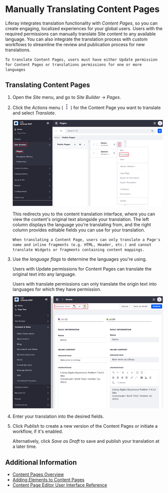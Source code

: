 # Manually Translating Content Pages

Liferay integrates translation functionality with *Content Pages*, so you can create engaging, localized experiences for your global users. Users with the required permissions can manually translate Site content to any available language. You can also integrate the translation process with custom workflows to streamline the review and publication process for new translations.

   ```{important}
   To translate Content Pages, users must have either Update permission for Content Pages or translations permissions for one or more languages
   ```

## Translating Content Pages

1. Open the *Site* menu, and go to *Site Builder* &rarr; *Pages*.

1. Click the *Actions* menu ( ![Actions Button ](../../../images/icon-actions.png) ) for the Content Page you want to translate and select *Translate*.

   ![Selecting translate redirects you to the content translation interface.](./manually-translating-content-pages/images/01.png)

   This redirects you to the content translation interface, where you can view the content's original text alongside your translation. The left column displays the language you're translating from, and the right column provides editable fields you can use for your translation.

   ```{important}
   When translating a Content Page, users can only translate a Page's name and inline fragments (e.g. HTML, Header, etc.) and cannot translate Widgets or fragments containing content mappings.
   ```

1. Use the *language flags* to determine the languages you're using.

   Users with Update permissions for Content Pages can translate the original text into any language.

   Users with translate permissions can only translate the origin text into languages for which they have permission.

   ![Use the language flags to determine the languages you're translating.](./manually-translating-content-pages/images/02.png)

1. Enter your translation into the desired fields.

1. Click *Publish* to create a new version of the Content Pages or initiate a workflow, if it's enabled.

   Alternatively, click *Save as Draft* to save and publish your translation at a later time.

## Additional Information

- [Content Pages Overview](./content-pages-overview.md)
- [Adding Elements to Content Pages](./adding-elements-to-content-pages.md)
- [Content Page Editor User Interface Reference](./content-page-editor-user-interface-reference.md)

